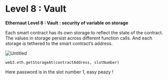# Level 8 : Vault

**Ethernaut Level 8 : Vault : security of variable on storage**

Each smart contract has its own storage to reflect the state of the contract. The values in storage persist across different function calls. And each storage is tethered to the smart contract’s address.

![Untitled](Level%208%20Vault%205c6c6f12f21643498c8747ab63fbb08f/Untitled.png)

`web3.eth.getStorageAt(contractAddress, slotNumber)` 

Here password is in the slot number 1, easy peazy !